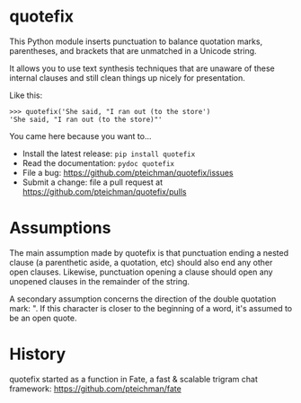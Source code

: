 quotefix
========

This Python module inserts punctuation to balance quotation marks,
parentheses, and brackets that are unmatched in a Unicode string.

It allows you to use text synthesis techniques that are unaware of
these internal clauses and still clean things up nicely for
presentation.

Like this:

    >>> quotefix('She said, "I ran out (to the store')
    'She said, "I ran out (to the store)"'

You came here because you want to...

* Install the latest release: `pip install quotefix`
* Read the documentation: `pydoc quotefix`
* File a bug: https://github.com/pteichman/quotefix/issues
* Submit a change: file a pull request at https://github.com/pteichman/quotefix/pulls

Assumptions
===========

The main assumption made by quotefix is that punctuation ending a
nested clause (a parenthetic aside, a quotation, etc) should also end
any other open clauses. Likewise, punctuation opening a clause should
open any unopened clauses in the remainder of the string.

A secondary assumption concerns the direction of the double quotation
mark: ". If this character is closer to the beginning of a word, it's
assumed to be an open quote.

History
=======

quotefix started as a function in Fate, a fast & scalable trigram chat
framework: https://github.com/pteichman/fate
